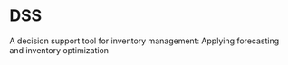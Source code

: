 # DSS
A decision support tool for inventory management: Applying forecasting and inventory optimization
